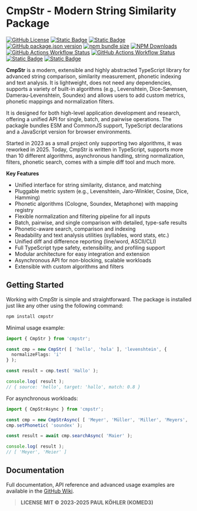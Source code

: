 # CmpStr - Modern String Similarity Package

[![GitHub License](https://img.shields.io/github/license/komed3/cmpstr?style=for-the-badge&logo=unlicense&logoColor=fff)](LICENSE)
[![Static Badge](https://img.shields.io/badge/docs-docs?style=for-the-badge&logo=readthedocs&logoColor=fff&color=blue)](https://github.com/komed3/cmpstr/wiki)
[![Static Badge](https://img.shields.io/badge/Typescript-support?style=for-the-badge&logo=typescript&logoColor=fff&color=blue)]()
[![GitHub package.json version](https://img.shields.io/github/package-json/v/komed3/cmpstr?style=for-the-badge&logo=npm&logoColor=fff)](https://npmjs.com/package/cmpstr)
[![npm bundle size](https://img.shields.io/bundlephobia/min/cmpstr?style=for-the-badge&logo=gitlfs&logoColor=fff)](https://bundlephobia.com/package/cmpstr)
[![NPM Downloads](https://img.shields.io/npm/dy/cmpstr?style=for-the-badge&logo=transmission&logoColor=fff)](https://npmpackage.info/package/cmpstr?t=downloads)
[![GitHub Actions Workflow Status](https://img.shields.io/github/actions/workflow/status/komed3/cmpstr/build.yml?style=for-the-badge&logo=educative&logoColor=fff)](https://github.com/komed3/cmpstr/actions/workflows/build.yml)
[![GitHub Actions Workflow Status](https://img.shields.io/github/actions/workflow/status/komed3/cmpstr/codeql.yml?style=for-the-badge&logo=paperswithcode&logoColor=fff&label=CodeQL)](https://github.com/komed3/cmpstr/actions/workflows/codeql.yml)
[![Static Badge](https://img.shields.io/badge/ESM_%26_CJS-TypeScript?style=for-the-badge&logo=nodedotjs&logoColor=fff&color=purple)]()
[![Static Badge](https://img.shields.io/badge/UMD_%26_ESM-JavaScript?style=for-the-badge&logo=javascript&logoColor=fff&color=orange)]()

**CmpStr** is a modern, extensible and highly abstracted TypeScript library for advanced string comparison, similarity measurement, phonetic indexing and text analysis. It is lightweight, does not need any dependencies, supports a variety of built-in algorithms (e.g., Levenshtein, Dice-Sørensen, Damerau-Levenshtein, Soundex) and allows users to add custom metrics, phonetic mappings and normalization filters.

It is designed for both high-level application development and research, offering a unified API for single, batch, and pairwise operations. The packagle bundles ESM and CommonJS support, TypeScript declarations and a JavaScript version for browser environments.

Started in 2023 as a small project only supporting two algorithms, it was reworked in 2025. Today, CmpStr is written in TypeScript, supports more than 10 different algorithms, asynchronous handling, string normalization, filters, phonetic search, comes with a simple diff tool and much more.

**Key Features**

- Unified interface for string similarity, distance, and matching
- Pluggable metric system (e.g., Levenshtein, Jaro-Winkler, Cosine, Dice, Hamming)
- Phonetic algorithms (Cologne, Soundex, Metaphone) with mapping registry
- Flexible normalization and filtering pipeline for all inputs
- Batch, pairwise, and single comparison with detailed, type-safe results
- Phonetic-aware search, comparison and indexing
- Readability and text analysis utilities (syllables, word stats, etc.)
- Unified diff and difference reporting (line/word, ASCII/CLI)
- Full TypeScript type safety, extensibility, and profiling support
- Modular architecture for easy integration and extension
- Asynchronous API for non-blocking, scalable workloads
- Extensible with custom algorithms and filters

## Getting Started

Working with CmpStr is simple and straightforward. The package is installed just like any other using the following command:

```sh
npm install cmpstr
```

Minimal usage example:

```ts
import { CmpStr } from 'cmpstr';

const cmp = new CmpStr( [ 'hello', 'hola' ], 'levenshtein', {
  normalizeFlags: 'i'
} );

const result = cmp.test( 'Hallo' );

console.log( result );
// { source: 'hello', target: 'hallo', match: 0.8 }
```

For asynchronous workloads:

```ts
import { CmpStrAsync } from 'cmpstr';

const cmp = new CmpStrAsync( [ 'Meyer', 'Müller', 'Miller', 'Meyers', 'Meier' ] );
cmp.setPhonetic( 'soundex' );

const result = await cmp.searchAsync( 'Maier' );

console.log( result );
// [ 'Meyer', 'Meier' ]
```

## Documentation

Full documentation, API reference and advanced usage examples are available in the [GitHub Wiki](https://github.com/komed3/cmpstr/wiki).

> **LICENSE MIT © 2023-2025 PAUL KÖHLER (KOMED3)**